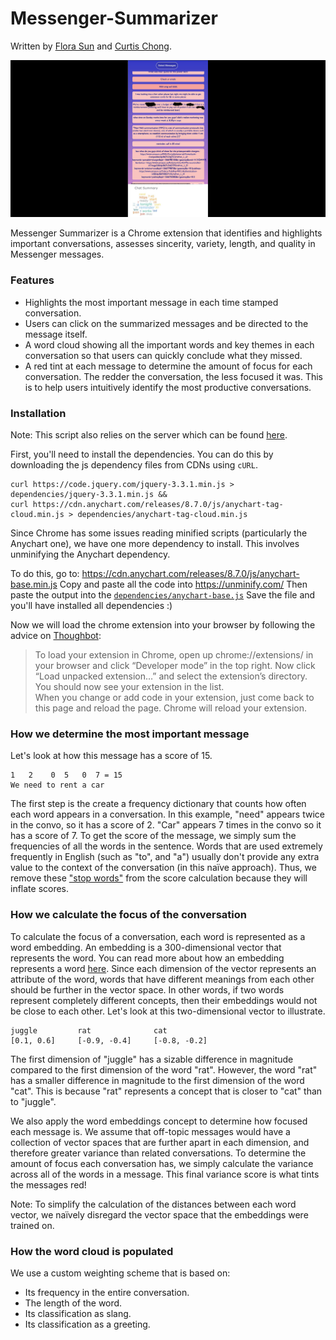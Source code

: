 # Messenger-Summarizer
Written by [Flora Sun](https://github.com/florasun01) and [Curtis Chong](https://github.com/curtischong).

<p align="center">
  <img src="demo.png" alt="A photo of the proposed locations."/>
</p>

Messenger Summarizer is a Chrome extension that identifies and highlights important conversations, assesses sincerity, variety, length, and quality in Messenger messages.


### Features
 - Highlights the most important message in each time stamped conversation.
 - Users can click on the summarized messages and be directed to the message itself.
 - A word cloud showing all the important words and key themes in each conversation so that users can quickly conclude what they missed.
 - A red tint at each message to determine the amount of focus for each conversation. The redder the conversation, the less focused it was. This is to help users intuitively identify the most productive conversations.


### Installation

Note: This script also relies on the server which can be found [here](https://github.com/curtischong/Messenger-Summarizer-Server).

First, you'll need to install the dependencies. You can do this by downloading the js dependency files from CDNs using `cURL`.
```
curl https://code.jquery.com/jquery-3.3.1.min.js > dependencies/jquery-3.3.1.min.js &&
curl https://cdn.anychart.com/releases/8.7.0/js/anychart-tag-cloud.min.js > dependencies/anychart-tag-cloud.min.js
```

Since Chrome has some issues reading minified scripts (particularly the Anychart one), we have one more dependency to install. This involves unminifying the Anychart dependency.

To do this, go to:
https://cdn.anychart.com/releases/8.7.0/js/anychart-base.min.js
Copy and paste all the code into https://unminify.com/
Then paste the output into the [`dependencies/anychart-base.js`](dependencies/anychart-base.js)
Save the file and you'll have installed all dependencies :)

Now we will load the chrome extension into your browser by following the advice on [Thoughbot](https://thoughtbot.com/blog/how-to-make-a-chrome-extension#load-your-extension-into-chrome):

> To load your extension in Chrome, open up chrome://extensions/ in your browser and click “Developer mode” in the top right. Now click “Load unpacked extension…” and select the extension’s directory. You should now see your extension in the list. <br>
> When you change or add code in your extension, just come back to this page and reload the page. Chrome will reload your extension.


### How we determine the most important message
Let's look at how this message has a score of 15.
```
1   2    0  5   0  7 = 15
We need to rent a car
```

The first step is the create a frequency dictionary that counts how often each word appears in a conversation. In this example, "need" appears twice in the convo, so it has a score of 2. "Car" appears 7 times in the convo so it has a score of 7. To get the score of the message, we simply sum the frequencies of all the words in the sentence. Words that are used extremely frequently in English (such as "to", and "a") usually don't provide any extra value to the context of the conversation (in this naïve approach). Thus, we remove these ["stop words"](https://en.wikipedia.org/wiki/Stop_words) from the score calculation because they will inflate scores.

### How we calculate the focus of the conversation
To calculate the focus of a conversation, each word is represented as a word embedding. An embedding is a 300-dimensional vector that represents the word. You can read more about how an embedding represents a word [here](https://towardsdatascience.com/introduction-to-word-embedding-and-word2vec-652d0c2060fa). Since each dimension of the vector represents an attribute of the word, words that have different meanings from each other should be further in the vector space. In other words, if two words represent completely different concepts, then their embeddings would not be close to each other. Let's look at this two-dimensional vector to illustrate.
```
juggle         rat              cat
[0.1, 0.6]     [-0.9, -0.4]     [-0.8, -0.2]
```

The first dimension of "juggle" has a sizable difference in magnitude compared to the first dimension of the word "rat". However, the word "rat" has a smaller difference in magnitude to the first dimension of the word "cat". This is because "rat" represents a concept that is closer to "cat" than to "juggle".

We also apply the word embeddings concept to determine how focused each message is. We assume that off-topic messages would have a collection of vector spaces that are further apart in each dimension, and therefore greater variance than related conversations. To determine the amount of focus each conversation has, we simply calculate the variance across all of the words in a message. This final variance score is what tints the messages red!

Note: To simplify the calculation of the distances between each word vector, we naïvely disregard the vector space that the embeddings were trained on.

### How the word cloud is populated
We use a custom weighting scheme that is based on:
- Its frequency in the entire conversation.
- The length of the word.
- Its classification as slang.
- Its classification as a greeting.
